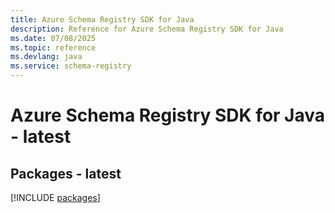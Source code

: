 ```yaml
---
title: Azure Schema Registry SDK for Java
description: Reference for Azure Schema Registry SDK for Java
ms.date: 07/08/2025
ms.topic: reference
ms.devlang: java
ms.service: schema-registry
---
```

# Azure Schema Registry SDK for Java - latest
## Packages - latest
[!INCLUDE [packages](schema-registry-index.md)]